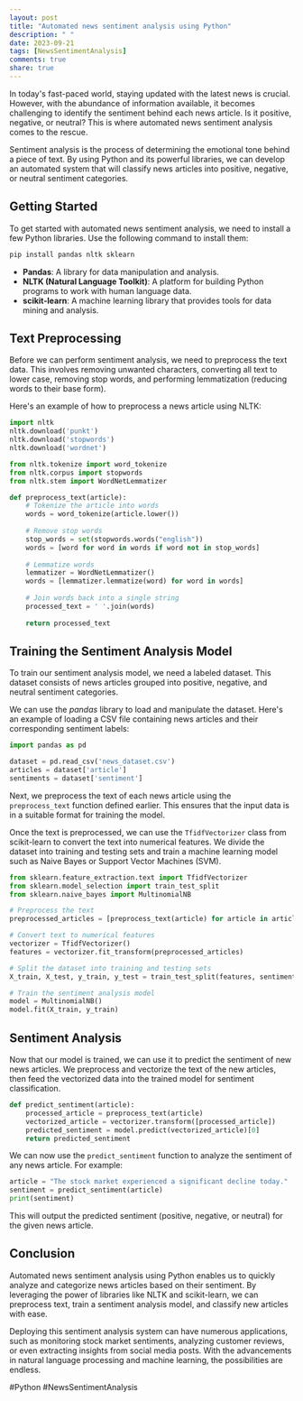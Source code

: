 ```yaml
---
layout: post
title: "Automated news sentiment analysis using Python"
description: " "
date: 2023-09-21
tags: [NewsSentimentAnalysis]
comments: true
share: true
---
```


In today's fast-paced world, staying updated with the latest news is crucial. However, with the abundance of information available, it becomes challenging to identify the sentiment behind each news article. Is it positive, negative, or neutral? This is where automated news sentiment analysis comes to the rescue.

Sentiment analysis is the process of determining the emotional tone behind a piece of text. By using Python and its powerful libraries, we can develop an automated system that will classify news articles into positive, negative, or neutral sentiment categories.

## Getting Started

To get started with automated news sentiment analysis, we need to install a few Python libraries. Use the following command to install them:

```python
pip install pandas nltk sklearn
```

- **Pandas**: A library for data manipulation and analysis.
- **NLTK (Natural Language Toolkit)**: A platform for building Python programs to work with human language data.
- **scikit-learn**: A machine learning library that provides tools for data mining and analysis.

## Text Preprocessing

Before we can perform sentiment analysis, we need to preprocess the text data. This involves removing unwanted characters, converting all text to lower case, removing stop words, and performing lemmatization (reducing words to their base form).

Here's an example of how to preprocess a news article using NLTK:

```python
import nltk
nltk.download('punkt')
nltk.download('stopwords')
nltk.download('wordnet')

from nltk.tokenize import word_tokenize
from nltk.corpus import stopwords
from nltk.stem import WordNetLemmatizer

def preprocess_text(article):
    # Tokenize the article into words
    words = word_tokenize(article.lower())
    
    # Remove stop words
    stop_words = set(stopwords.words("english"))
    words = [word for word in words if word not in stop_words]
    
    # Lemmatize words
    lemmatizer = WordNetLemmatizer()
    words = [lemmatizer.lemmatize(word) for word in words]
    
    # Join words back into a single string
    processed_text = ' '.join(words)
    
    return processed_text
```

## Training the Sentiment Analysis Model

To train our sentiment analysis model, we need a labeled dataset. This dataset consists of news articles grouped into positive, negative, and neutral sentiment categories.

We can use the *pandas* library to load and manipulate the dataset. Here's an example of loading a CSV file containing news articles and their corresponding sentiment labels:

```python
import pandas as pd

dataset = pd.read_csv('news_dataset.csv')
articles = dataset['article']
sentiments = dataset['sentiment']
```

Next, we preprocess the text of each news article using the `preprocess_text` function defined earlier. This ensures that the input data is in a suitable format for training the model.

Once the text is preprocessed, we can use the `TfidfVectorizer` class from scikit-learn to convert the text into numerical features. We divide the dataset into training and testing sets and train a machine learning model such as Naive Bayes or Support Vector Machines (SVM).

```python
from sklearn.feature_extraction.text import TfidfVectorizer
from sklearn.model_selection import train_test_split
from sklearn.naive_bayes import MultinomialNB

# Preprocess the text
preprocessed_articles = [preprocess_text(article) for article in articles]

# Convert text to numerical features
vectorizer = TfidfVectorizer()
features = vectorizer.fit_transform(preprocessed_articles)

# Split the dataset into training and testing sets
X_train, X_test, y_train, y_test = train_test_split(features, sentiments, test_size=0.2, random_state=42)

# Train the sentiment analysis model
model = MultinomialNB()
model.fit(X_train, y_train)
```

## Sentiment Analysis

Now that our model is trained, we can use it to predict the sentiment of new news articles. We preprocess and vectorize the text of the new articles, then feed the vectorized data into the trained model for sentiment classification.

```python
def predict_sentiment(article):
    processed_article = preprocess_text(article)
    vectorized_article = vectorizer.transform([processed_article])
    predicted_sentiment = model.predict(vectorized_article)[0]
    return predicted_sentiment
```

We can now use the `predict_sentiment` function to analyze the sentiment of any news article. For example:

```python
article = "The stock market experienced a significant decline today."
sentiment = predict_sentiment(article)
print(sentiment)
```

This will output the predicted sentiment (positive, negative, or neutral) for the given news article.

## Conclusion

Automated news sentiment analysis using Python enables us to quickly analyze and categorize news articles based on their sentiment. By leveraging the power of libraries like NLTK and scikit-learn, we can preprocess text, train a sentiment analysis model, and classify new articles with ease.

Deploying this sentiment analysis system can have numerous applications, such as monitoring stock market sentiments, analyzing customer reviews, or even extracting insights from social media posts. With the advancements in natural language processing and machine learning, the possibilities are endless.

#Python #NewsSentimentAnalysis
